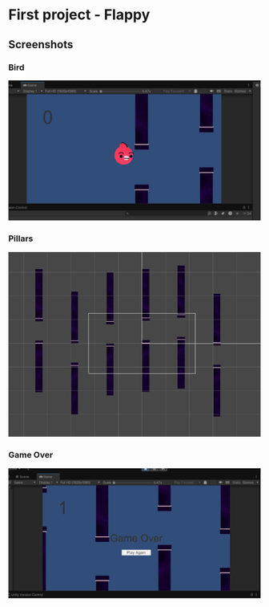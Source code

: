 # First project - Flappy

## Screenshots

### Bird
![Bird](./Assets/Images/Screenshots/Bird.png)

### Pillars
![Pillars](./Assets/Images/Screenshots/Pillars.png)

### Game Over
![Game Over](./Assets/Images/Screenshots/Game_Over.png)